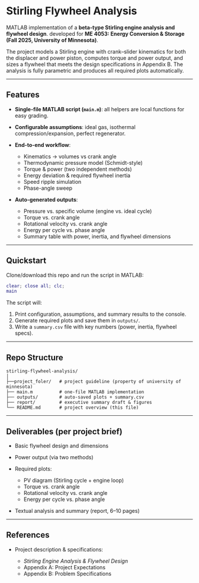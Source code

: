 # Stirling Flywheel Analysis

MATLAB implementation of a **beta-type Stirling engine analysis and flywheel design**. developed for **ME 4053: Energy Conversion & Storage (Fall 2025, University of Minnesota)**.

The project models a Stirling engine with crank–slider kinematics for both the displacer and power piston, computes torque and power output, and sizes a flywheel that meets the design specifications in Appendix B. The analysis is fully parametric and produces all required plots automatically.

---

## Features

* **Single-file MATLAB script (`main.m`)**: all helpers are local functions for easy grading.
* **Configurable assumptions**: ideal gas, isothermal compression/expansion, perfect regenerator.
* **End-to-end workflow**:

  * Kinematics → volumes vs crank angle
  * Thermodynamic pressure model (Schmidt-style)
  * Torque & power (two independent methods)
  * Energy deviation & required flywheel inertia
  * Speed ripple simulation
  * Phase-angle sweep
* **Auto-generated outputs**:

  * Pressure vs. specific volume (engine vs. ideal cycle)
  * Torque vs. crank angle
  * Rotational velocity vs. crank angle
  * Energy per cycle vs. phase angle
  * Summary table with power, inertia, and flywheel dimensions

---

## Quickstart

Clone/download this repo and run the script in MATLAB:

```matlab
clear; close all; clc;
main
```

The script will:

1. Print configuration, assumptions, and summary results to the console.
2. Generate required plots and save them in `outputs/`.
3. Write a `summary.csv` file with key numbers (power, inertia, flywheel specs).

---

## Repo Structure

```
stirling-flywheel-analysis/
│
├──project_foler/   # project guideline (property of university of minnesota)
├── main.m          # one-file MATLAB implementation
├── outputs/        # auto-saved plots + summary.csv
├── report/         # executive summary draft & figures
└── README.md       # project overview (this file)
```

---

## Deliverables (per project brief)

* Basic flywheel design and dimensions
* Power output (via two methods)
* Required plots:

  * PV diagram (Stirling cycle + engine loop)
  * Torque vs. crank angle
  * Rotational velocity vs. crank angle
  * Energy per cycle vs. phase angle
* Textual analysis and summary (report, 6–10 pages)

---

## References

* Project description & specifications:

  * *Stirling Engine Analysis & Flywheel Design*
  * Appendix A: Project Expectations
  * Appendix B: Problem Specifications
